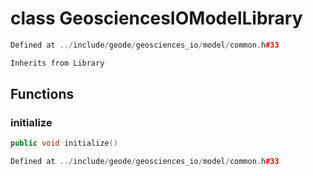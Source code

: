 # class GeosciencesIOModelLibrary

```cpp
Defined at ../include/geode/geosciences_io/model/common.h#33
```

```cpp
Inherits from Library
```



## Functions

### initialize

```cpp
public void initialize()
```

```cpp
Defined at ../include/geode/geosciences_io/model/common.h#33
```



